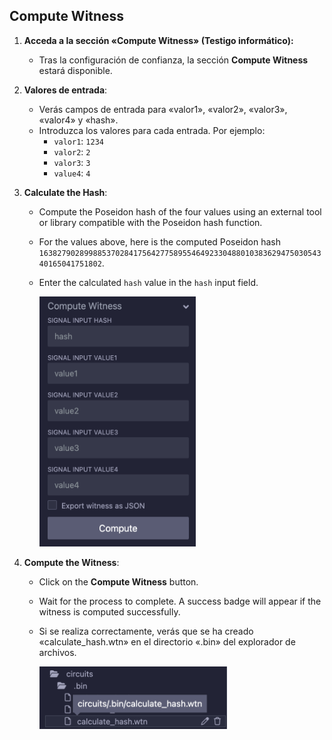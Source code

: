 ## Compute Witness

1. **Acceda a la sección «Compute Witness» (Testigo informático):**
    - Tras la configuración de confianza, la sección **Compute Witness** estará disponible.

2. **Valores de entrada**:
    - Verás campos de entrada para «valor1», «valor2», «valor3», «valor4» y «hash».
    - Introduzca los valores para cada entrada. Por ejemplo:
       - `valor1`: `1234`
       - `valor2`: `2`
       - `valor3`: `3`
       - `value4`: `4`

3. **Calculate the Hash**:

    - Compute the Poseidon hash of the four values using an external tool or library compatible with the Poseidon hash function.
    - For the values above, here is the computed Poseidon hash `16382790289988537028417564277589554649233048801038362947503054340165041751802`.
    - Enter the calculated `hash` value in the `hash` input field.

         <img src="https://raw.githubusercontent.com/ethereum/remix-workshops/master/CircomHashChecker/step-6/images/compute_witness.png" alt="compute-witness" width=250 height=400>

4. **Compute the Witness**:

    - Click on the **Compute Witness** button.
    - Wait for the process to complete. A success badge will appear if the witness is computed successfully.
    - Si se realiza correctamente, verás que se ha creado «calculate_hash.wtn» en el directorio «.bin» del explorador de archivos.

         <img src="https://raw.githubusercontent.com/ethereum/remix-workshops/master/CircomHashChecker/step-6/images/witness_computed.png" alt="witness-computed" width=300 height=100>